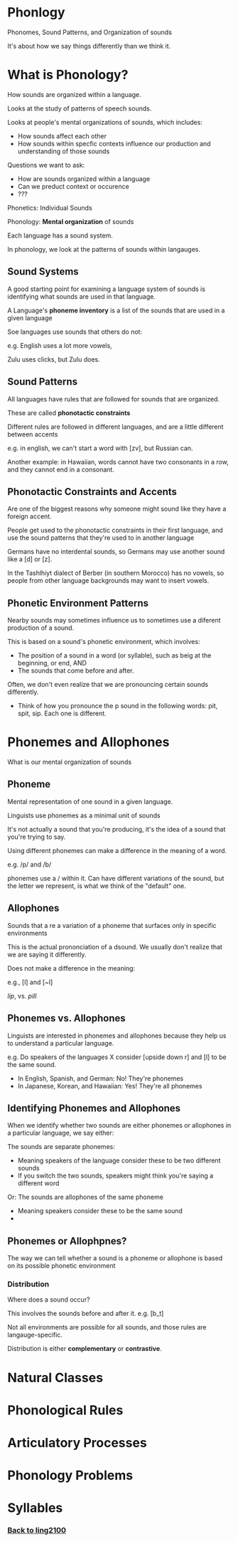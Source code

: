 # Phonlogy

Phonomes, Sound Patterns, and Organization of sounds

It's about how we say things differently than we think it.

# What is Phonology?
How sounds are organized within a language.

Looks at the study of patterns of speech sounds.

Looks at people's mental organizations of sounds, which includes:
 - How sounds affect each other
 - How sounds within specfic contexts influence our production and understanding of those sounds

Questions we want to ask:
 - How are sounds organized within a language
 - Can we preduct context or occurence
 - ???


Phonetics: Individual Sounds

Phonology: **Mental organization** of sounds

Each language has a sound system.

In phonology, we look at the patterns of sounds within langauges.

## Sound Systems
A good starting point for examining a language system of sounds is identifying what sounds are used in that language.

A Language's **phoneme inventory** is a list of the sounds that are used in a given language

Soe languages use sounds that others do not:

e.g. English uses a lot more vowels,

Zulu uses clicks, but Zulu does.

## Sound Patterns

All languages have rules that are followed for sounds that are organized.

These are called **phonotactic constraints**

Different rules are followed in different languages, and are a little different between accents

e.g. in english, we can't start a word with [zv], but Russian can.

Another example: in Hawaiian, words cannot have two consonants in a row, and they cannot end in a consonant.

## Phonotactic Constraints and Accents
Are one of the biggest reasons why someone might sound like they have a foreign accent.

People get used to the phonotactic constraints in their first language, and use the sound patterns that they're used to in another language

Germans have no interdental sounds, so Germans may use another sound like a [d] or [z].

In the Tashlhiyt dialect of Berber (in southern Morocco) has no vowels, so people from other language backgrounds may want to insert vowels.

## Phonetic Environment Patterns
Nearby sounds may sometimes influence us to sometimes use a diferent production of a sound.

This is based on a sound's phonetic environment, which involves:
 - The position of a sound in a word (or syllable), such as beig at the beginning, or end, AND
 - The sounds that come before and after.
 
 Often, we don't even realize that we are pronouncing certain sounds differently.

 - Think of how you pronounce the p sound in the following words: pit, spit, sip. Each one is different.

 
# Phonemes and Allophones

What is our mental organization of sounds

## Phoneme
Mental representation of one sound in a given language.

Linguists use phonemes as a minimal unit of sounds

It's not actually a sound that you're producing, it's the idea of a sound that you're trying to say.

Using different phonemes can make a difference in the meaning of a word.

e.g. /p/ and /b/

phonemes use a / within it. Can have different variations of the sound, but the letter we represent, is what we think of the "default" one.


## Allophones

Sounds that a re a variation of a phoneme that surfaces only in specific environments

This is the actual prononciation of a dsound. We usually don't realize that we are saying it differently.

Does not make a difference in the meaning:

e.g., [l] and [~l]

*lip*, vs. *pill*

## Phonemes vs. Allophones

Linguists are interested in phonemes and allophones because they help us to understand a particular language.

e.g. Do speakers of the languages X consider [upside down r] and [l] to be the same sound.

- In English, Spanish, and German: No! They're phonemes
- In Japanese, Korean, and Hawaiian: Yes! They're all phonemes

## Identifying Phonemes and Allophones
When we identify whether two sounds are either phonemes or allophones in a particular language, we say either:

The sounds are separate phonemes:
 - Meaning speakers of the language consider these to be two different sounds
 - If you switch the two sounds, speakers might think you're saying a different word

Or: The sounds are allophones of the same phoneme
- Meaning speakers consider these to be the same sound
-

## Phonemes or Allophpnes?

The way we can tell whether a sound is a phoneme or allophone is based on its possible phonetic environment

### Distribution
Where does a sound occur?

This involves the sounds before and after it.
e.g. [b_t]

Not all environments are possible for all sounds, and those rules are langauge-specific.

Distribution is either **complementary** or **contrastive**.



# Natural Classes

# Phonological Rules

# Articulatory Processes

# Phonology Problems

# Syllables

### [Back to ling2100](%WEBPATH%/classes/ling2100/)